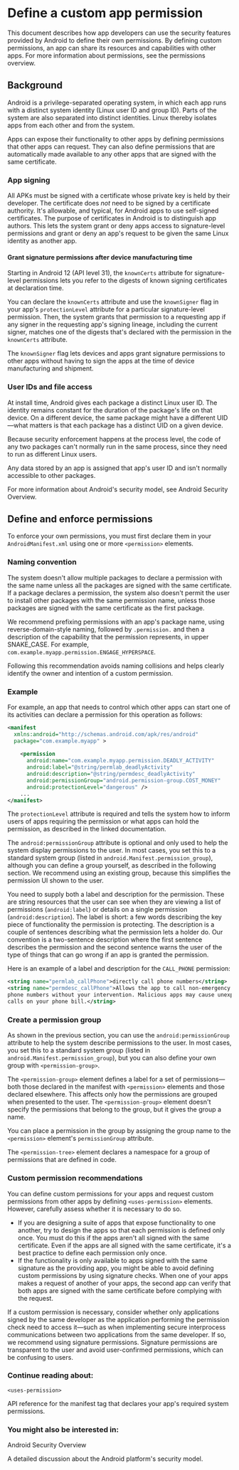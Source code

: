 # Define a custom app permission

This document describes how app developers can use the security features provided by Android to define their own permissions. By defining custom permissions, an app can share its resources and capabilities with other apps. For more information about permissions, see the permissions overview.

Background
----------

Android is a privilege-separated operating system, in which each app runs with a distinct system identity (Linux user ID and group ID). Parts of the system are also separated into distinct identities. Linux thereby isolates apps from each other and from the system.

Apps can expose their functionality to other apps by defining permissions that other apps can request. They can also define permissions that are automatically made available to any other apps that are signed with the same certificate.

### App signing

All APKs must be signed with a certificate whose private key is held by their developer. The certificate does _not_ need to be signed by a certificate authority. It's allowable, and typical, for Android apps to use self-signed certificates. The purpose of certificates in Android is to distinguish app authors. This lets the system grant or deny apps access to signature-level permissions and grant or deny an app's request to be given the same Linux identity as another app.

#### Grant signature permissions after device manufacturing time

Starting in Android 12 (API level 31), the `knownCerts` attribute for signature-level permissions lets you refer to the digests of known signing certificates at declaration time.

You can declare the `knownCerts` attribute and use the `knownSigner` flag in your app's `protectionLevel` attribute for a particular signature-level permission. Then, the system grants that permission to a requesting app if any signer in the requesting app's signing lineage, including the current signer, matches one of the digests that's declared with the permission in the `knownCerts` attribute.

The `knownSigner` flag lets devices and apps grant signature permissions to other apps without having to sign the apps at the time of device manufacturing and shipment.

### User IDs and file access

At install time, Android gives each package a distinct Linux user ID. The identity remains constant for the duration of the package's life on that device. On a different device, the same package might have a different UID—what matters is that each package has a distinct UID on a given device.

Because security enforcement happens at the process level, the code of any two packages can't normally run in the same process, since they need to run as different Linux users.

Any data stored by an app is assigned that app's user ID and isn't normally accessible to other packages.

For more information about Android's security model, see Android Security Overview.

Define and enforce permissions
------------------------------

To enforce your own permissions, you must first declare them in your `AndroidManifest.xml` using one or more `<permission>` elements.

### Naming convention

The system doesn't allow multiple packages to declare a permission with the same name unless all the packages are signed with the same certificate. If a package declares a permission, the system also doesn't permit the user to install other packages with the same permission name, unless those packages are signed with the same certificate as the first package.

We recommend prefixing permissions with an app's package name, using reverse-domain-style naming, followed by `.permission.` and then a description of the capability that the permission represents, in upper SNAKE_CASE. For example, `com.example.myapp.permission.ENGAGE_HYPERSPACE`.

Following this recommendation avoids naming collisions and helps clearly identify the owner and intention of a custom permission.

### Example

For example, an app that needs to control which other apps can start one of its activities can declare a permission for this operation as follows:

```xml
<manifest
  xmlns:android="http://schemas.android.com/apk/res/android"
  package="com.example.myapp" >
    
    <permission
      android:name="com.example.myapp.permission.DEADLY_ACTIVITY"
      android:label="@string/permlab_deadlyActivity"
      android:description="@string/permdesc_deadlyActivity"
      android:permissionGroup="android.permission-group.COST_MONEY"
      android:protectionLevel="dangerous" />
    ...
</manifest>
```

The `protectionLevel` attribute is required and tells the system how to inform users of apps requiring the permission or what apps can hold the permission, as described in the linked documentation.

The `android:permissionGroup` attribute is optional and only used to help the system display permissions to the user. In most cases, you set this to a standard system group (listed in `android.Manifest.permission_group`), although you can define a group yourself, as described in the following section. We recommend using an existing group, because this simplifies the permission UI shown to the user.

You need to supply both a label and description for the permission. These are string resources that the user can see when they are viewing a list of permissions (`android:label`) or details on a single permission (`android:description`). The label is short: a few words describing the key piece of functionality the permission is protecting. The description is a couple of sentences describing what the permission lets a holder do. Our convention is a two-sentence description where the first sentence describes the permission and the second sentence warns the user of the type of things that can go wrong if an app is granted the permission.

Here is an example of a label and description for the `CALL_PHONE` permission:

```xml
<string name="permlab_callPhone">directly call phone numbers</string>
<string name="permdesc_callPhone">Allows the app to call non-emergency
phone numbers without your intervention. Malicious apps may cause unexpected
calls on your phone bill.</string>
```

### Create a permission group

As shown in the previous section, you can use the `android:permissionGroup` attribute to help the system describe permissions to the user. In most cases, you set this to a standard system group (listed in `android.Manifest.permission_group`), but you can also define your own group with `<permission-group>`.

The `<permission-group>` element defines a label for a set of permissions—both those declared in the manifest with `<permission>` elements and those declared elsewhere. This affects only how the permissions are grouped when presented to the user. The `<permission-group>` element doesn't specify the permissions that belong to the group, but it gives the group a name.

You can place a permission in the group by assigning the group name to the `<permission>` element's `permissionGroup` attribute.

The `<permission-tree>` element declares a namespace for a group of permissions that are defined in code.

### Custom permission recommendations

You can define custom permissions for your apps and request custom permissions from other apps by defining `<uses-permission>` elements. However, carefully assess whether it is necessary to do so.

*   If you are designing a suite of apps that expose functionality to one another, try to design the apps so that each permission is defined only once. You must do this if the apps aren't all signed with the same certificate. Even if the apps are all signed with the same certificate, it's a best practice to define each permission only once.
*   If the functionality is only available to apps signed with the same signature as the providing app, you might be able to avoid defining custom permissions by using signature checks. When one of your apps makes a request of another of your apps, the second app can verify that both apps are signed with the same certificate before complying with the request.

If a custom permission is necessary, consider whether only applications signed by the same developer as the application performing the permission check need to access it—such as when implementing secure interprocess communications between two applications from the same developer. If so, we recommend using signature permissions. Signature permissions are transparent to the user and avoid user-confirmed permissions, which can be confusing to users.

### Continue reading about:

`<uses-permission>`

API reference for the manifest tag that declares your app's required system permissions.

### You might also be interested in:

Android Security Overview

A detailed discussion about the Android platform's security model.
